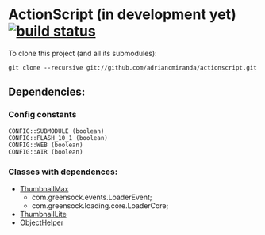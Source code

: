 ActionScript (in development yet) [![build status][travis_build_status_image]][travis_build_status_url]
=================================

To clone this project (and all its submodules):

    git clone --recursive git://github.com/adriancmiranda/actionscript.git

## Dependencies:
### Config constants
    
    CONFIG::SUBMODULE (boolean)
    CONFIG::FLASH_10_1 (boolean)
    CONFIG::WEB (boolean)
    CONFIG::AIR (boolean)

### Classes with dependences:
* [ThumbnailMax][ThumbnailMax]
	*   com.greensock.events.LoaderEvent;
	*   com.greensock.loading.core.LoaderCore;
* [ThumbnailLite][ThumbnailLite]
* [ObjectHelper][ObjectHelper]

[travis_build_status_image]: https://travis-ci.org/adriancmiranda/actionscript.png?branch=master
[travis_build_status_url]: https://travis-ci.org/adriancmiranda/actionscript "build status"

[ThumbnailMax]: https://github.com/adriancmiranda/actionscript/blob/master/source/com/am/display/ThumbnailMax.as
[ThumbnailLite]: https://github.com/adriancmiranda/actionscript/blob/master/source/com/am/display/ThumbnailLite.as
[ObjectHelper]: https://github.com/adriancmiranda/actionscript/blob/master/source/com/am/utils/ObjectHelper.as
